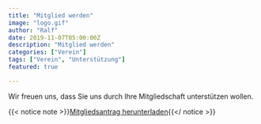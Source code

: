 ```yaml
---
title: "Mitglied werden"
image: "logo.gif"
author: "Ralf"
date: 2019-11-07T05:00:00Z
description: "Mitglied werden"
categories: ["Verein"]
tags: ["Verein", "Unterstützung"]
featured: true

---
```


Wir freuen uns, dass Sie uns durch Ihre Mitgliedschaft unterstützen wollen.

{{< notice note  >}}[Mitgliedsantrag herunterladen](/beitrittserklaerung.pdf){{</ notice >}}
